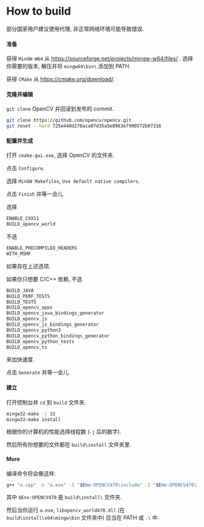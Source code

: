 # How to build

部分国家用户建议使用代理, 非正常网络环境可能导致错误.

#### 准备

获得 `MinGW-W64` 从 https://sourceforge.net/projects/mingw-w64/files/ . 
选择你需要的版本, 解压并将 `mingw64\bin\` 添加到 PATH.

获得 `CMake` 从 https://cmake.org/download/. 

#### 克隆并编辑

`git clone` OpenCV 并回滚到发布的 commit.

```sh
git clone https://github.com/opencv/opencv.git
git reset --hard 725e440d278aca07d35a5e8963ef990572b07316
```

#### 配置并生成

打开 `cmake-gui.exe`, 选择 OpenCV 的文件夹.

点击 `Configure`.

选择 `MinGW Makefiles`, `Use default native compilers`.

点击 `Finish` 并等一会儿.

选择

```sh
ENABLE_CXX11
BUILD_opencv_world
```

不选

```sh
ENABLE_PRECOMPILED_HEADERS
WITH_MSMF
```

如果存在上述选项.

如果你只想要 C/C++ 依赖, 不选

```sh
BUILD_JAVA
BUILD_PERF_TESTS
BUILD_TESTS
BUILD_opencv_apps
BUILD_opencv_java_bindings_generator
BUILD_opencv_js
BUILD_opencv_js_bindings_generator
BUILD_opencv_python3
BUILD_opencv_python_bindings_generator
BUILD_opencv_python_tests
BUILD_opencv_ts
```

来加快速度.

点击 `Generate` 并等一会儿.

#### 建立

打开控制台并 `cd` 到 `build` 文件夹.

```sh
mingw32-make -j 32
mingw32-make install
```

根据你的计算机的性能选择线程数 (`-j` 后的数字).

然后所有你想要的文件都在 `build\install` 文件夹里.

#### More

编译命令将会像这样:

```sh
g++ "a.cpp" -o "a.exe" -I "$Env:OPENCV470\include" -I "$Env:OPENCV470\include\opencv2" -L "$Env:OPENCV470\x64\mingw\lib" -llibopencv_world470
```

其中 `$Env:OPENCV470` 是 `build\install\` 文件夹.

然后当你运行 `a.exe`, `libopencv_world470.dll` (在 `build\install\x64\mingw\bin` 文件夹中) 应当在 PATH 或 `.\` 中.
